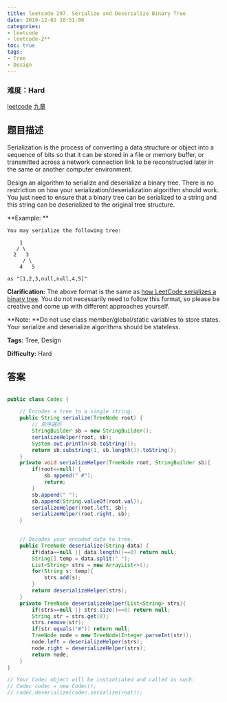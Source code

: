 ```yaml
---
title: leetcode 297. Serialize and Deserialize Binary Tree
date: 2019-12-02 10:51:06
categories:
- leetcode
- leetcode-2**
toc: true
tags:
- Tree
- Design
---
```

### 难度：Hard

<a href="https://leetcode.com/problems/serialize-and-deserialize-binary-tree/">leetcode</a>
<a href="https://www.jiuzhang.com/solution/serialize-and-deserialize-binary-tree/">九章</a>
## 题目描述
Serialization is the process of converting a data structure or object into a
sequence of bits so that it can be stored in a file or memory buffer, or
transmitted across a network connection link to be reconstructed later in the
same or another computer environment.

Design an algorithm to serialize and deserialize a binary tree. There is no
restriction on how your serialization/deserialization algorithm should work.
You just need to ensure that a binary tree can be serialized to a string and
this string can be deserialized to the original tree structure.

**Example:  **
        
    You may serialize the following tree:
    
        1
       / \
      2   3
         / \
        4   5
    
    as "[1,2,3,null,null,4,5]"
    

**Clarification:** The above format is the same as [how LeetCode serializes a
binary tree](/faq/#binary-tree). You do not necessarily need to follow this
format, so please be creative and come up with different approaches yourself.

**Note:  **Do not use class member/global/static variables to store states.
Your serialize and deserialize algorithms should be stateless.


**Tags:** Tree, Design

**Difficulty:** Hard
## 答案
<!--more-->
```java

public class Codec {

    // Encodes a tree to a single string.
    public String serialize(TreeNode root) {
        // 前序遍历
        StringBuilder sb = new StringBuilder();
        serializeHelper(root, sb);
        System.out.println(sb.toString());
        return sb.substring(1, sb.length()).toString();
    }
    private void serializeHelper(TreeNode root, StringBuilder sb){
        if(root==null) {
            sb.append(" #");
            return;
        }
        sb.append(" ");
        sb.append(String.valueOf(root.val));
        serializeHelper(root.left, sb);
        serializeHelper(root.right, sb);
    }
    

    // Decodes your encoded data to tree.
    public TreeNode deserialize(String data) {
        if(data==null || data.length()==0) return null;
        String[] temp = data.split(" ");
        List<String> strs = new ArrayList<>();
        for(String s: temp){
            strs.add(s);
        }
        return deserializeHelper(strs);
    }
    private TreeNode deserializeHelper(List<String> strs){
        if(strs==null || strs.size()==0) return null;
        String str = strs.get(0);
        strs.remove(str);
        if(str.equals("#")) return null;
        TreeNode node = new TreeNode(Integer.parseInt(str));
        node.left = deserializeHelper(strs);
        node.right = deserializeHelper(strs);
        return node;
    }
}

// Your Codec object will be instantiated and called as such:
// Codec codec = new Codec();
// codec.deserialize(codec.serialize(root));
```
